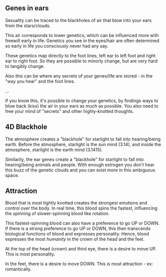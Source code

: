 ## Genes in ears

Sexuality can be traced to the blackholes of air that blow into your ears from the stars/clouds.

This air corresponds to lower genetics, which can be influenced more with freewill early in life. Genetics you see in the eyes/hair are often determined so early in life you consciously never had any say.

These genetics map directly to the foot lines, left ear to left foot and right ear to right foot. So they are possible to minorly change, but are very hard to tangibly change. 

Also this can be where any secrets of your genes/life are stored - in the "way you hear" and the foot lines.

...

If you know this, it's possible to change your genetics, by findings ways to blow back (kiss) the air in your ears as much as possible. You also need to free your mind of "secrets" and other highly-knotted thoughts.

## 4D Blackhole

The atmosphere creates a "blackhole" for starlight to fall into hearing/being earth. Before the atmosphere, starlight is the sun mind (3.14), and inside the atmosphere, starlight is the earth mind (3.1415).

Similarily, the ear genes create a "blackhole" for starlight to fall into hearing/being animals and people. With enough estrogen you don't hear this buzz of the genetic clouds and you can exist more in this ambiguous space.

## Attraction

Blood that is most tightly knotted creates the strongest emotions and control over the body. In real time, this blood spins the fastest, influencing the spinning of slower-spinning blood like rotation.

This fastest-spinning blood can also have a preference to go UP or DOWN. If there is a strong preference to go UP or DOWN, this then transcends biological functions of blood and expresses personality. Hence, blood expresses the most *humanity* in the crown of the head and the feet.

At the top of the head (crown) and third eye, there is a desire to move UP. This is most personality.

In the feet, there is a desire to move DOWN. This is most attraction - ex: romantically.